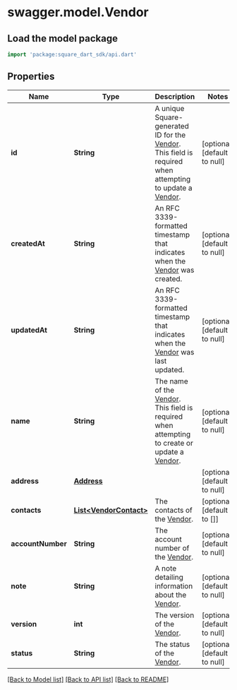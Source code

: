 # swagger.model.Vendor

## Load the model package
```dart
import 'package:square_dart_sdk/api.dart'
```

## Properties
Name | Type | Description | Notes
------------ | ------------- | ------------- | -------------
**id** | **String** | A unique Square-generated ID for the [Vendor](https://developer.squareup.com/reference/square_2023-12-13/objects/Vendor). This field is required when attempting to update a [Vendor](https://developer.squareup.com/reference/square_2023-12-13/objects/Vendor). | [optional] [default to null]
**createdAt** | **String** | An RFC 3339-formatted timestamp that indicates when the [Vendor](https://developer.squareup.com/reference/square_2023-12-13/objects/Vendor) was created. | [optional] [default to null]
**updatedAt** | **String** | An RFC 3339-formatted timestamp that indicates when the [Vendor](https://developer.squareup.com/reference/square_2023-12-13/objects/Vendor) was last updated. | [optional] [default to null]
**name** | **String** | The name of the [Vendor](https://developer.squareup.com/reference/square_2023-12-13/objects/Vendor). This field is required when attempting to create or update a [Vendor](https://developer.squareup.com/reference/square_2023-12-13/objects/Vendor). | [optional] [default to null]
**address** | [**Address**](Address.md) |  | [optional] [default to null]
**contacts** | [**List&lt;VendorContact&gt;**](VendorContact.md) | The contacts of the [Vendor](https://developer.squareup.com/reference/square_2023-12-13/objects/Vendor). | [optional] [default to []]
**accountNumber** | **String** | The account number of the [Vendor](https://developer.squareup.com/reference/square_2023-12-13/objects/Vendor). | [optional] [default to null]
**note** | **String** | A note detailing information about the [Vendor](https://developer.squareup.com/reference/square_2023-12-13/objects/Vendor). | [optional] [default to null]
**version** | **int** | The version of the [Vendor](https://developer.squareup.com/reference/square_2023-12-13/objects/Vendor). | [optional] [default to null]
**status** | **String** | The status of the [Vendor](https://developer.squareup.com/reference/square_2023-12-13/objects/Vendor). | [optional] [default to null]

[[Back to Model list]](../README.md#documentation-for-models) [[Back to API list]](../README.md#documentation-for-api-endpoints) [[Back to README]](../README.md)

